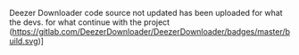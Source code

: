 Deezer Downloader code source not updated has been uploaded for what the devs. for what continue with the project (https://gitlab.com/DeezerDownloader/DeezerDownloader/badges/master/build.svg)]
